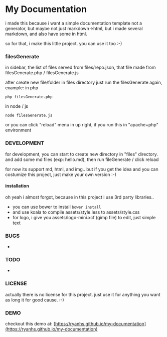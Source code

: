 # My Documentation

i made this because i want a simple documentation template
not a generator, but maybe not just markdown->html, but i made several markdown, and also have some in html.

so for that, i make this little project. you can use it too :-)

### filesGenerate
in sidebar, the list of files served from files/repo.json,
that file made from filesGenerate.php / filesGenerate.js

after create new file/folder in files directory just run the filesGenerate again, example:
in php
```text
php filesGenerate.php
```  

in node / js
```text
node filesGenerate.js
```

or you can click "reload" menu in up right, if you run this in "apache+php" environment

### DEVELOPMENT

for development, you can start to create new directory in "files" directory.
and add some md files (exp: hello.md), then run fileGenerate / click reload

for now its support md, html, and img.. but if you get the idea and you can costumize this project, 
just make your own version :-)

#### installation

oh yeah i almost forgot, because in this project i use 3rd party libraries..
- you can use bower to install `bower install`
- and use koala to compile assets/style.less to assets/style.css	
- for logo, i give you assets/logo-mini.xcf (gimp file) to edit, just simple text

### BUGS

- 

### TODO

- 

### LICENSE
actually there is no license for this project.
just use it for anything you want as long it for good cause. :-)


### DEMO
checkout this demo at: [https://ryanhs.github.io/my-documentation](https://ryanhs.github.io/my-documentation)
